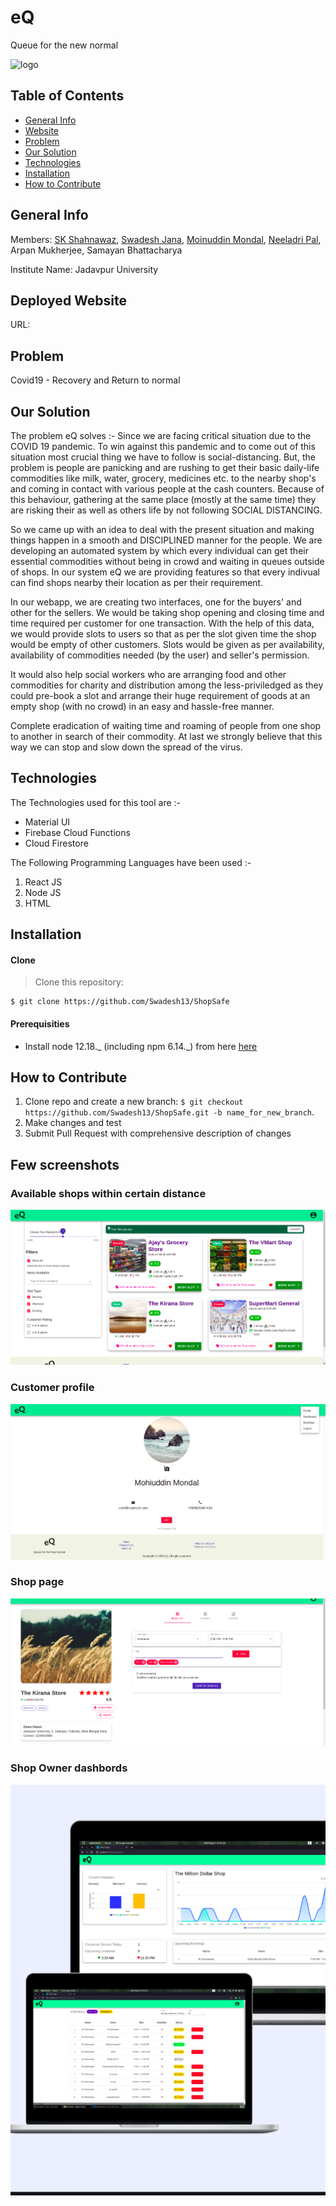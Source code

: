 # eQ

Queue for the new normal

![logo](./logo-eq.png)

## Table of Contents

- [General Info](#general-info)
- [Website](#deployed-website)
- [Problem](#problem)
- [Our Solution](#our-solution)
- [Technologies](#technologies)
- [Installation](#installation)
- [How to Contribute](#how-to-contribute)

## General Info

Members: [SK Shahnawaz](https://github.com/skshahnawaz), [Swadesh Jana](https://github.com/Swadesh13), [Moinuddin Mondal](https://github.com/zulkernine), [Neeladri Pal](https://github.com/neeladriOO7), Arpan Mukherjee, Samayan Bhattacharya

Institute Name: Jadavpur University

## Deployed Website

URL:

## Problem

Covid19 - Recovery and Return to normal

## Our Solution

The problem eQ solves :-
Since we are facing critical situation due to the COVID 19 pandemic. To win against this pandemic and to come out of this situation most crucial thing we have to follow is social-distancing. But, the problem is people are panicking and are rushing to get their basic daily-life commodities like milk, water, grocery, medicines etc. to the nearby shop's and coming in contact with various people at the cash counters. Because of this behaviour, gathering at the same place (mostly at the same time) they are risking their as well as others life by not following SOCIAL DISTANCING.

So we came up with an idea to deal with the present situation and making things happen in a smooth and DISCIPLINED manner for the people. We are developing an automated system by which every individual can get their essential commodities without being in crowd and waiting in queues outside of shops. In our system eQ we are providing features so that every indivual can find shops nearby their location as per their requirement.

In our webapp, we are creating two interfaces, one for the buyers' and other for the sellers. We would be taking shop opening and closing time and time required per customer for one transaction. With the help of this data, we would provide slots to users so that as per the slot given time the shop would be empty of other customers. Slots would be given as per availability, availability of commodities needed (by the user) and seller's permission.

It would also help social workers who are arranging food and other commodities for charity and distribution among the less-priviledged as they could pre-book a slot and arrange their huge requirement of goods at an empty shop (with no crowd) in an easy and hassle-free manner.

Complete eradication of waiting time and roaming of people from one shop to another in search of their commodity. At last we strongly believe that this way we can stop and slow down the spread of the virus.

## Technologies

The Technologies used for this tool are :-

- Material UI
- Firebase Cloud Functions
- Cloud Firestore

The Following Programming Languages have been used :-

1. React JS
2. Node JS
3. HTML

## Installation

#### Clone

> Clone this repository:

```
$ git clone https://github.com/Swadesh13/ShopSafe
```

#### Prerequisities

- Install node 12.18._ (including npm 6.14._) from here [here](https://nodejs.org/en/download/)

## How to Contribute

1. Clone repo and create a new branch: `$ git checkout https://github.com/Swadesh13/ShopSafe.git -b name_for_new_branch`.
2. Make changes and test
3. Submit Pull Request with comprehensive description of changes

## Few screenshots

### Available shops within certain distance

![shops](screenshots/customer_dashboard.png)

### Customer profile

![profile](screenshots/profile.png)

### Shop page

![shop](screenshots/shop_page.png)

### Shop Owner dashbords

![shop-owner-dashboard](screenshots/shop-owner-dashboard.png)
